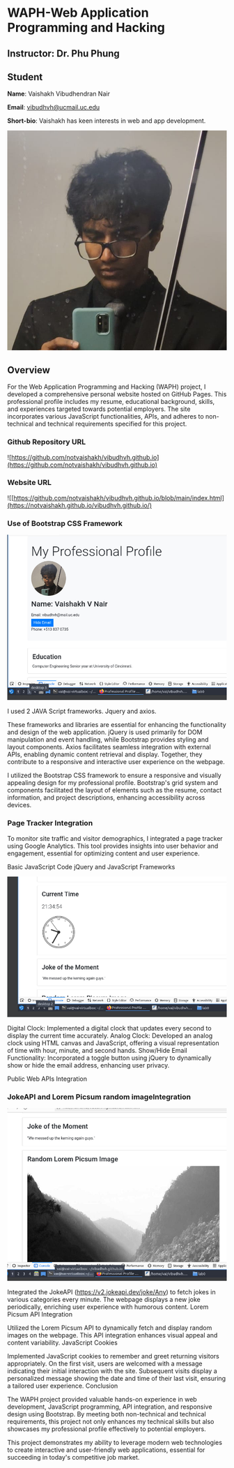 # WAPH-Web Application Programming and Hacking

## Instructor: Dr. Phu Phung

## Student

**Name**: Vaishakh Vibudhendran Nair

**Email**: vibudhvh@ucmail.uc.edu

**Short-bio**: Vaishakh has keen interests in web and app development. 

![Vaishakh's headshot](headshot.jpeg)
## Overview

For the Web Application Programming and Hacking (WAPH) project, I developed a comprehensive personal website hosted on GitHub Pages. This professional profile includes my resume, educational background, skills, and experiences targeted towards potential employers. The site incorporates various JavaScript functionalities, APIs, and adheres to non-technical and technical requirements specified for this project.


### Github Repository URL
![https://github.com/notvaishakh/vibudhvh.github.io](https://github.com/notvaishakh/vibudhvh.github.io) 

### Website URL
![[https://github.com/notvaishakh/vibudhvh.github.io/blob/main/index.html](https://notvaishakh.github.io/vibudhvh.github.io/) 



### Use of Bootstrap CSS Framework

![](img1.jpeg)

I used 2 JAVA Script frameworks. Jquery and axios.

These frameworks and libraries are essential for enhancing the functionality and design of the web application. jQuery is used primarily for DOM manipulation and event handling, while Bootstrap provides styling and layout components. Axios facilitates seamless integration with external APIs, enabling dynamic content retrieval and display. Together, they contribute to a responsive and interactive user experience on the webpage.


I utilized the Bootstrap CSS framework to ensure a responsive and visually appealing design for my professional profile. Bootstrap's grid system and components facilitated the layout of elements such as the resume, contact information, and project descriptions, enhancing accessibility across devices.


### Page Tracker Integration

To monitor site traffic and visitor demographics, I integrated a page tracker using Google Analytics. This tool provides insights into user behavior and engagement, essential for optimizing content and user experience.

Basic JavaScript Code
jQuery and JavaScript Frameworks

![](img2.jpeg)

Digital Clock: Implemented a digital clock that updates every second to display the current time accurately.
Analog Clock: Developed an analog clock using HTML canvas and JavaScript, offering a visual representation of time with hour, minute, and second hands.
Show/Hide Email Functionality: Incorporated a toggle button using jQuery to dynamically show or hide the email address, enhancing user privacy.

Public Web APIs Integration
### JokeAPI and Lorem Picsum random imageIntegration

![](img3.jpeg)

Integrated the JokeAPI (https://v2.jokeapi.dev/joke/Any) to fetch jokes in various categories every minute. The webpage displays a new joke periodically, enriching user experience with humorous content.
Lorem Picsum API Integration

Utilized the Lorem Picsum API to dynamically fetch and display random images on the webpage. This API integration enhances visual appeal and content variability.
JavaScript Cookies

Implemented JavaScript cookies to remember and greet returning visitors appropriately. On the first visit, users are welcomed with a message indicating their initial interaction with the site. Subsequent visits display a personalized message showing the date and time of their last visit, ensuring a tailored user experience.
Conclusion

The WAPH project provided valuable hands-on experience in web development, JavaScript programming, API integration, and responsive design using Bootstrap. By meeting both non-technical and technical requirements, this project not only enhances my technical skills but also showcases my professional profile effectively to potential employers.

This project demonstrates my ability to leverage modern web technologies to create interactive and user-friendly web applications, essential for succeeding in today's competitive job market.
    
